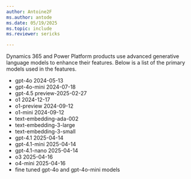 ```yaml
---
author: Antoine2F
ms.author: antode
ms.date: 05/19/2025
ms.topic: include
ms.reviewer: sericks

---
```


Dynamics 365 and Power Platform products use advanced generative language models to enhance their features. Below is a list of the primary models used in the features.

- gpt-4o 2024-05-13
- gpt-4o-mini  2024-07-18
- gpt-4.5 preview-2025-02-27
- o1 2024-12-17
- o1-preview 2024-09-12
- o1-mini 2024-09-12
- text-embedding-ada-002
- text-embedding-3-large
- text-embedding-3-small
- gpt-4.1 2025-04-14
- gpt-4.1-mini 2025-04-14
- gpt-4.1-nano 2025-04-14
- o3 2025-04-16
- o4-mini 2025-04-16
- fine tuned gpt-4o and gpt-4o-mini models
